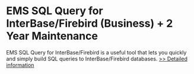 # EMS SQL Query for InterBase/Firebird (Business) + 2 Year Maintenance
EMS SQL Query for InterBase/Firebird is a useful tool that lets you quickly and simply build SQL queries to InterBase/Firebird databases.
[>> Detailed information](https://secure.shareit.com/shareit/product.html?productid=300068065&affiliateid=200057808)